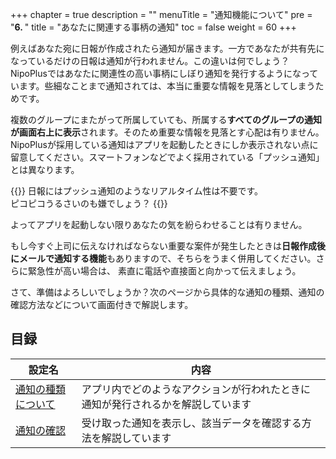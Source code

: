 +++
chapter = true
description = ""
menuTitle = "通知機能について"
pre = "<b>6. </b>"
title = "あなたに関連する事柄の通知"
toc = false
weight = 60
+++

例えばあなた宛に日報が作成されたら通知が届きます。一方であなたが共有先になっているだけの日報は通知が行われません。この違いは何でしょう？
NipoPlusではあなたに関連性の高い事柄にしぼり通知を発行するようになっています。些細なことまで通知されては、本当に重要な情報を見落としてしまうためです。  

複数のグループにまたがって所属していても、所属する**すべてのグループの通知が画面右上に表示**されます。そのため重要な情報を見落とす心配は有りません。
NipoPlusが採用している通知はアプリを起動したときにしか表示されない点に留意してください。スマートフォンなどでよく採用されている「プッシュ通知」とは異なります。  

{{<alice pos="right" icon="phone">}}
日報にはプッシュ通知のようなリアルタイム性は不要です。  
ピコピコうるさいのも嫌でしょう？
{{</alice>}}

よってアプリを起動しない限りあなたの気を紛らわせることは有りません。

もし今すぐ上司に伝えなければならない重要な案件が発生したときは**日報作成後にメールで通知する機能**もありますので、そちらをうまく併用してください。さらに緊急性が高い場合は、
素直に電話や直接面と向かって伝えましょう。

さて、準備はよろしいでしょうか？次のページから具体的な通知の種類、通知の確認方法などについて画面付きで解説します。

## 目録

|設定名|内容|
|---|---|
|[通知の種類について](/notice/type/)|アプリ内でどのようなアクションが行われたときに通知が発行されるかを解説しています|
|[通知の確認](/notice/show/)|受け取った通知を表示し、該当データを確認する方法を解説しています|
